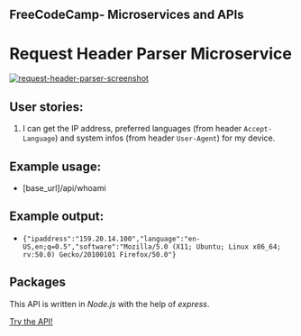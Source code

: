 ## FreeCodeCamp- Microservices and APIs

# Request Header Parser Microservice

[![request-header-parser-screenshot](https://user-images.githubusercontent.com/57681651/99074980-9fc6a680-25b0-11eb-81ae-ef02cebf37d5.JPG)]()

## User stories:

1. I can get the IP address, preferred languages (from header `Accept-Language`) and system infos (from header `User-Agent`) for my device.

## Example usage:

- [base_url]/api/whoami

## Example output:

- `{"ipaddress":"159.20.14.100","language":"en-US,en;q=0.5","software":"Mozilla/5.0 (X11; Ubuntu; Linux x86_64; rv:50.0) Gecko/20100101 Firefox/50.0"}`

## Packages

This API is written in _Node.js_ with the help of _express_.

[Try the API!]()

